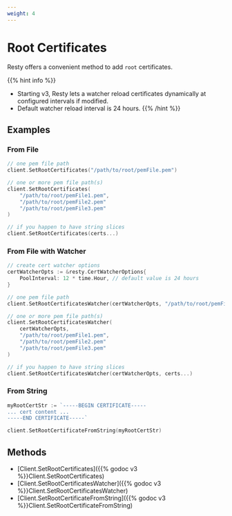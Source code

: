 ```yaml
---
weight: 4
---
```


# Root Certificates

Resty offers a convenient method to add `root` certificates.

{{% hint info %}}
* Starting v3, Resty lets a watcher reload certificates dynamically at configured intervals if modified.
* Default watcher reload interval is 24 hours.
{{% /hint %}}

## Examples

### From File

```go
// one pem file path
client.SetRootCertificates("/path/to/root/pemFile.pem")

// one or more pem file path(s)
client.SetRootCertificates(
    "/path/to/root/pemFile1.pem",
    "/path/to/root/pemFile2.pem"
    "/path/to/root/pemFile3.pem"
)

// if you happen to have string slices
client.SetRootCertificates(certs...)
```

### From File with Watcher

```go
// create cert watcher options
certWatcherOpts := &resty.CertWatcherOptions{
    PoolInterval: 12 * time.Hour, // default value is 24 hours
}

// one pem file path
client.SetRootCertificatesWatcher(certWatcherOpts, "/path/to/root/pemFile.pem")

// one or more pem file path(s)
client.SetRootCertificatesWatcher(
    certWatcherOpts,
    "/path/to/root/pemFile1.pem",
    "/path/to/root/pemFile2.pem"
    "/path/to/root/pemFile3.pem"
)

// if you happen to have string slices
client.SetRootCertificatesWatcher(certWatcherOpts, certs...)
```

### From String

```go
myRootCertStr := `-----BEGIN CERTIFICATE-----
... cert content ...
-----END CERTIFICATE-----`

client.SetRootCertificateFromString(myRootCertStr)
```

## Methods

* [Client.SetRootCertificates]({{% godoc v3 %}}Client.SetRootCertificates)
* [Client.SetRootCertificatesWatcher]({{% godoc v3 %}}Client.SetRootCertificatesWatcher)
* [Client.SetRootCertificateFromString]({{% godoc v3 %}}Client.SetRootCertificateFromString)
